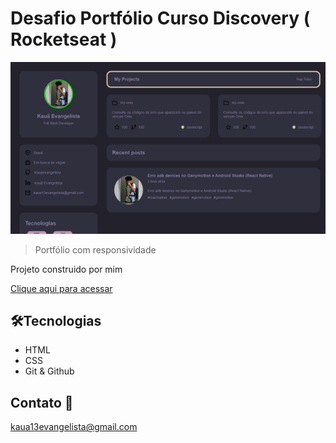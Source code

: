 # Desafio Portfólio Curso Discovery ( Rocketseat )

![preview](./.github/preview.png)

> Portfólio com responsividade

Projeto construido por mim

[Clique aqui para acessar](https://kauaevangelista.github.io/Projeto-Portfolio/)

## 🛠️Tecnologias

- HTML
- CSS
- Git & Github

## Contato 📲

kaua13evangelista@gmail.com
